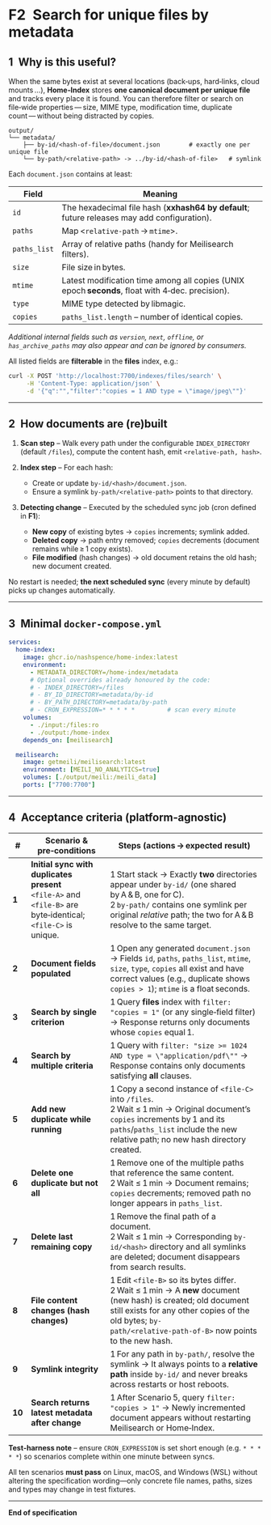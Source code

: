 # F2 Search for unique files by metadata

## 1 Why is this useful?

When the same bytes exist at several locations (back‑ups, hard‑links, cloud mounts …), **Home‑Index** stores **one canonical document per unique file** and tracks every place it is found.
You can therefore filter or search on file‑wide properties — size, MIME type, modification time, duplicate count — without being distracted by copies.

```
output/
└── metadata/
    ├── by-id/<hash‑of‑file>/document.json        # exactly one per unique file
    └── by-path/<relative‑path> -> ../by-id/<hash‑of‑file>   # symlink
```

Each `document.json` contains at least:

| Field        | Meaning                                                                                          |
| ------------ | ------------------------------------------------------------------------------------------------ |
| `id`         | The hexadecimal file hash (**xxhash64 by default**; future releases may add configuration).      |
| `paths`      | Map <`relative‑path` → `mtime`>.                                                                 |
| `paths_list` | Array of relative paths (handy for Meilisearch filters).                                         |
| `size`       | File size in bytes.                                                                              |
| `mtime`      | Latest modification time among all copies (UNIX epoch **seconds**, float with 4‑dec. precision). |
| `type`       | MIME type detected by libmagic.                                                                  |
| `copies`     | `paths_list.length` – number of identical copies.                                                |

*Additional internal fields such as `version`, `next`, `offline`, or `has_archive_paths` may also appear and can be ignored by consumers.*

All listed fields are **filterable** in the **files** index, e.g.:

```bash
curl -X POST 'http://localhost:7700/indexes/files/search' \
     -H 'Content-Type: application/json' \
     -d '{"q":"","filter":"copies = 1 AND type = \"image/jpeg\""}'
```

---

## 2 How documents are (re)built

1. **Scan step** – Walk every path under the configurable `INDEX_DIRECTORY` (default `/files`), compute the content hash, emit `<relative‑path, hash>`.
2. **Index step** – For each hash:

   * Create or update `by-id/<hash>/document.json`.
   * Ensure a symlink `by-path/<relative‑path>` points to that directory.
3. **Detecting change** – Executed by the scheduled sync job (cron defined in **F1**):

   * **New copy** of existing bytes → `copies` increments; symlink added.
   * **Deleted copy** → path entry removed; `copies` decrements (document remains while ≥ 1 copy exists).
   * **File modified** (hash changes) → old document retains the old hash; new document created.

No restart is needed; **the next scheduled sync** (every minute by default) picks up changes automatically.

---

## 3 Minimal `docker-compose.yml`

```yaml
services:
  home-index:
    image: ghcr.io/nashspence/home-index:latest
    environment:
      - METADATA_DIRECTORY=/home-index/metadata
      # Optional overrides already honoured by the code:
      # - INDEX_DIRECTORY=/files
      # - BY_ID_DIRECTORY=metadata/by-id
      # - BY_PATH_DIRECTORY=metadata/by-path
      # - CRON_EXPRESSION=* * * * *         # scan every minute
    volumes:
      - ./input:/files:ro
      - ./output:/home-index
    depends_on: [meilisearch]

  meilisearch:
    image: getmeili/meilisearch:latest
    environment: [MEILI_NO_ANALYTICS=true]
    volumes: [./output/meili:/meili_data]
    ports: ["7700:7700"]
```

---

## 4 Acceptance criteria (platform‑agnostic)

| #      | Scenario & pre‑conditions                                                                                       | Steps (actions → expected result)                                                                                                                                                                                                 |
| ------ | --------------------------------------------------------------------------------------------------------------- | --------------------------------------------------------------------------------------------------------------------------------------------------------------------------------------------------------------------------------- |
| **1**  | **Initial sync with duplicates present**<br>`<file‑A>` and `<file‑B>` are byte‑identical; `<file‑C>` is unique. | 1 Start stack → Exactly **two** directories appear under `by-id/` (one shared by A & B, one for C).<br>2 `by-path/` contains one symlink per original *relative* path; the two for A & B resolve to the same target.              |
| **2**  | **Document fields populated**                                                                                   | 1 Open any generated `document.json` → Fields `id`, `paths`, `paths_list`, `mtime`, `size`, `type`, `copies` all exist and have correct values (e.g., duplicate shows `copies > 1`); `mtime` is a float seconds.                  |
| **3**  | **Search by single criterion**                                                                                  | 1 Query **files** index with `filter: "copies = 1"` (or any single‑field filter) → Response returns only documents whose `copies` equal 1.                                                                                        |
| **4**  | **Search by multiple criteria**                                                                                 | 1 Query with `filter: "size >= 1024 AND type = \"application/pdf\""` → Response contains only documents satisfying **all** clauses.                                                                                               |
| **5**  | **Add new duplicate while running**                                                                             | 1 Copy a second instance of `<file‑C>` into `/files`. <br>2 Wait ≤ 1 min → Original document’s `copies` increments by 1 and its `paths`/`paths_list` include the new relative path; no new hash directory created.                |
| **6**  | **Delete one duplicate but not all**                                                                            | 1 Remove one of the multiple paths that reference the same content. <br>2 Wait ≤ 1 min → Document remains; `copies` decrements; removed path no longer appears in `paths_list`.                                                   |
| **7**  | **Delete last remaining copy**                                                                                  | 1 Remove the final path of a document. <br>2 Wait ≤ 1 min → Corresponding `by-id/<hash>` directory and all symlinks are deleted; document disappears from search results.                                                         |
| **8**  | **File content changes (hash changes)**                                                                         | 1 Edit `<file‑B>` so its bytes differ. <br>2 Wait ≤ 1 min → A **new** document (new hash) is created; old document still exists for any other copies of the old bytes; `by-path/<relative‑path‑of‑B>` now points to the new hash. |
| **9**  | **Symlink integrity**                                                                                           | 1 For any path in `by-path/`, resolve the symlink → It always points to a **relative path** inside `by-id/` and never breaks across restarts or host reboots.                                                                     |
| **10** | **Search returns latest metadata after change**                                                                 | 1 After Scenario 5, query `filter: "copies > 1"` → Newly incremented document appears without restarting Meilisearch or Home‑Index.                                                                                               |

**Test‑harness note** – ensure `CRON_EXPRESSION` is set short enough (e.g. `* * * * *`) so scenarios complete within one minute between syncs.

All ten scenarios **must pass** on Linux, macOS, and Windows (WSL) without altering the specification wording—only concrete file names, paths, sizes and types may change in test fixtures.

---

**End of specification**
